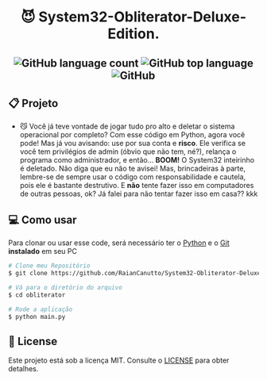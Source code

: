 
<h1 align="center">
	<p>😈 System32-Obliterator-Deluxe-Edition.</p>
</h1>

<h2 align='center'>
	
![GitHub language count](https://img.shields.io/github/languages/count/RaianCanutto/System32-Obliterator-Deluxe-Edition)
![GitHub top language](https://img.shields.io/github/languages/top/RaianCanutto/System32-Obliterator-Deluxe-Edition)
![GitHub](https://img.shields.io/github/license/RaianCanutto/System32-Obliterator-Deluxe-Edition)
</h2>

## 📋 Projeto
- 😼 Você já teve vontade de jogar tudo pro alto e deletar o sistema operacional por completo?
Com esse código em Python, agora você pode!
Mas já vou avisando: use por sua conta e **risco**. 
Ele verifica se você tem privilégios de admin (óbvio que não tem, né?), relança o programa como administrador, e então... **BOOM!** O System32 inteirinho é deletado. 
Não diga que eu não te avisei! Mas, brincadeiras à parte, lembre-se de sempre usar o código com responsabilidade e cautela, pois ele é bastante destrutivo. E **não** tente fazer isso em computadores de outras pessoas, ok?
Já falei para não tentar fazer isso em casa?? kkk

## 💻 Como usar
Para clonar ou usar esse code, será necessário ter o [Python](https://www.python.org/) e o [Git](https://git-scm.com/downloads) **instalado** em seu PC

```bash
# Clone meu Repositório
$ git clone https://github.com/RaianCanutto/System32-Obliterator-Deluxe-Edition.git
```

```bash
# Vá para o diretório do arquivo
$ cd obliterator
```

```bash
# Rode a aplicação
$ python main.py
```

## 📝 License

Este projeto está sob a licença MIT. Consulte o [LICENSE](https://github.com/RaianCanutto/System32-Obliterator-Deluxe-Edition/blob/main/LICENSE) para obter detalhes.
